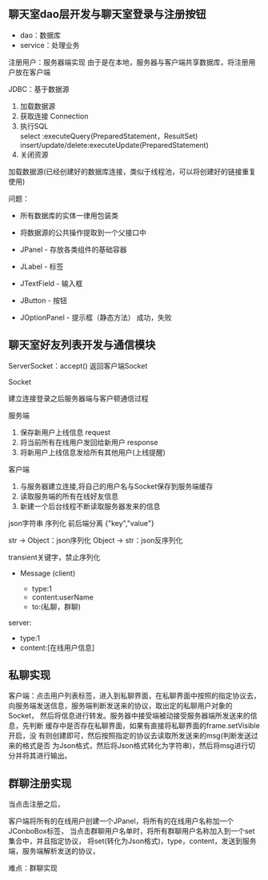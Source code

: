 

聊天室dao层开发与聊天室登录与注册按钮
-
- dao：数据库
- service：处理业务



注册用户：服务器端实现
由于是在本地，服务器与客户端共享数据库，将注册用户放在客户端

JDBC：基于数据源
1. 加载数据源
2. 获取连接 Connection
3. 执行SQL  
    select :executeQuery(PreparedStatement，ResultSet)
    insert/update/delete:executeUpdate(PreparedStatement)
4. 关闭资源

加载数据源(已经创建好的数据库连接，类似于线程池，可以将创建好的链接重复使用)

问题：
- 所有数据库的实体一律用包装类
- 将数据源的公共操作提取到一个父接口中



- JPanel - 存放各类组件的基础容器
- JLabel - 标签
- JTextField - 输入框
- JButton - 按钮
- JOptionPanel - 提示框（静态方法） 成功，失败


聊天室好友列表开发与通信模块
-
ServerSocket：accept() 返回客户端Socket

Socket


建立连接登录之后服务器端与客户顿通信过程

服务端
1. 保存新用户上线信息  request
2. 将当前所有在线用户发回给新用户 response
3. 将新用户上线信息发给所有其他用户(上线提醒)

客户端
1. 与服务器建立连接,将自己的用户名与Socket保存到服务端缓存
2. 读取服务端的所有在线好友信息
3. 新建一个后台线程不断读取服务器发来的信息

json字符串 序列化
前后端分离
{"key","value"}

str -> Object：json序列化
Object -> str：json反序列化

transient关键字，禁止序列化


- Message (client)
   
    - type:1
    - content:userName
    - to:(私聊，群聊)

server:

  - type:1
  - content:[在线用户信息] 
   
   
   
  私聊实现
  ---
  客户端：点击用户列表标签，进入到私聊界面，在私聊界面中按照的指定协议去，
  向服务端发送信息，服务端判断发送来的协议，取出定的私聊用户对象的Socket，
  然后将信息进行转发。服务器中接受端被动接受服务器端所发送来的信息，先判断
  缓存中是否存在私聊界面，如果有直接将私聊界面的frame.setVisible开启，没
  有则创建即可，然后按照指定的协议去读取所发送来的msg(判断发送过来的格式是否
  为Json格式，然后将Json格式转化为字符串)，然后将msg进行切分并将其进行输出。
  
  
  
  群聊注册实现
  --
  当点击注册之后，
  
  客户端将所有的在线用户创建一个JPanel，将所有的在线用户名称加一个JConboBox标签，
  当点击群聊用户名单时，将所有群聊用户名称加入到一个set集合中，并且指定协议，
  将set(转化为Json格式)，type，content，发送到服务端，服务端解析发送的协议，
  
  
  
  难点：群聊实现
  
   